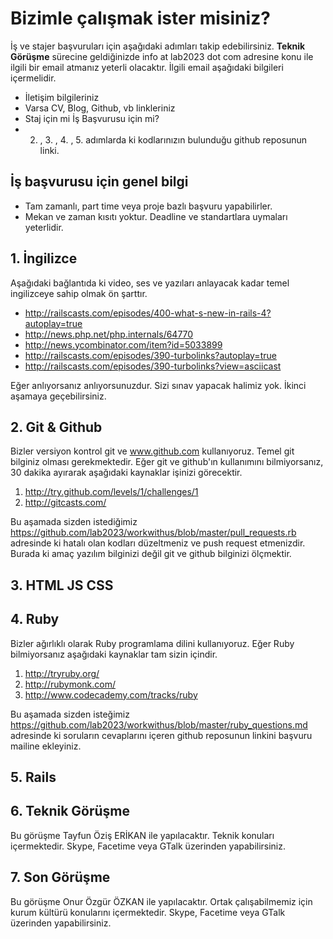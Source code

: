 # Bizimle çalışmak ister misiniz?

İş ve stajer başvuruları için aşağıdaki adımları takip edebilirsiniz. **Teknik Görüşme** sürecine geldiğinizde 
info at lab2023 dot com adresine konu ile ilgili bir email atmanız yeterli olacaktır. İlgili email aşağıdaki bilgileri
içermelidir.

* İletişim bilgileriniz
* Varsa CV, Blog, Github, vb linkleriniz
* Staj için mi İş Başvurusu için mi?
* 2. , 3. , 4. , 5. adımlarda ki kodlarınızın bulunduğu github reposunun linki.

## İş başvurusu için genel bilgi

* Tam zamanlı, part time veya proje bazlı başvuru yapabilirler.
* Mekan ve zaman kısıtı yoktur. Deadline ve standartlara uymaları yeterlidir.

## 1. İngilizce

Aşağıdaki bağlantıda ki video, ses ve yazıları anlayacak kadar temel ingilizceye sahip olmak ön şarttır. 

* http://railscasts.com/episodes/400-what-s-new-in-rails-4?autoplay=true
* http://news.php.net/php.internals/64770 
* http://news.ycombinator.com/item?id=5033899
* http://railscasts.com/episodes/390-turbolinks?autoplay=true
* http://railscasts.com/episodes/390-turbolinks?view=asciicast

Eğer anlıyorsanız anlıyorsunuzdur. Sizi sınav yapacak halimiz yok. İkinci aşamaya geçebilirsiniz.

## 2. Git & Github

Bizler versiyon kontrol git ve www.github.com kullanıyoruz. Temel git bilginiz olması gerekmektedir. Eğer git ve github'ın kullanımını bilmiyorsanız, 30 dakika ayırarak aşağıdaki kaynaklar işinizi görecektir.

1. http://try.github.com/levels/1/challenges/1
2. http://gitcasts.com/

Bu aşamada sizden istediğimiz https://github.com/lab2023/workwithus/blob/master/pull_requests.rb adresinde ki hatalı olan kodları düzeltmeniz ve push request etmenizdir. Burada ki amaç yazılım bilginizi değil git ve github bilginizi ölçmektir.

## 3. HTML JS CSS

## 4. Ruby

Bizler ağırlıklı olarak Ruby programlama dilini kullanıyoruz. Eğer Ruby bilmiyorsanız aşağıdaki kaynaklar tam sizin içindir.

1. http://tryruby.org/
2. http://rubymonk.com/
3. http://www.codecademy.com/tracks/ruby

Bu aşamada sizden isteğimiz https://github.com/lab2023/workwithus/blob/master/ruby_questions.md adresinde ki soruların cevaplarını içeren github reposunun linkini başvuru mailine ekleyiniz.

## 5. Rails

## 6. Teknik Görüşme

Bu görüşme Tayfun Öziş ERİKAN ile yapılacaktır. Teknik konuları içermektedir. Skype, Facetime veya GTalk üzerinden yapabilirsiniz.

## 7. Son Görüşme

Bu görüşme Onur Özgür ÖZKAN ile yapılacaktır. Ortak çalışabilmemiz için kurum kültürü konularını içermektedir.  Skype, Facetime veya GTalk üzerinden yapabilirsiniz.





